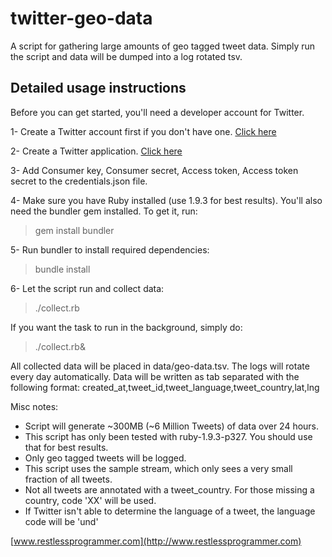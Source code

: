 twitter-geo-data
================

A script for gathering large amounts of geo tagged tweet data. Simply run the script and data will be dumped into a log rotated tsv.

## Detailed usage instructions
Before you can get started, you'll need a developer account for Twitter.

1- Create a Twitter account first if you don't have one. [Click here](https://twitter.com/)

2- Create a Twitter application. [Click here](https://dev.twitter.com/apps/new)

3- Add Consumer key, Consumer secret, Access token, Access token secret to the credentials.json file.

4- Make sure you have Ruby installed (use 1.9.3 for best results). You'll also need the bundler gem installed.
To get it, run:
> gem install bundler

5- Run bundler to install required dependencies:
> bundle install

6- Let the script run and collect data:
> ./collect.rb

If you want the task to run in the background, simply do:
> ./collect.rb&

All collected data will be placed in data/geo-data.tsv. The logs will rotate every day automatically.
Data will be written as tab separated with the following format:
created_at,tweet_id,tweet_language,tweet_country,lat,lng

Misc notes:
* Script will generate ~300MB (~6 Million Tweets) of data over 24 hours.
* This script has only been tested with ruby-1.9.3-p327. You should use that for best results.
* Only geo tagged tweets will be logged.
* This script uses the sample stream, which only sees a very small fraction of all tweets.
* Not all tweets are annotated with a tweet_country. For those missing a country, code 'XX' will be used.
* If Twitter isn't able to determine the language of a tweet, the language code will be 'und'

[www.restlessprogrammer.com](http://www.restlessprogrammer.com)
